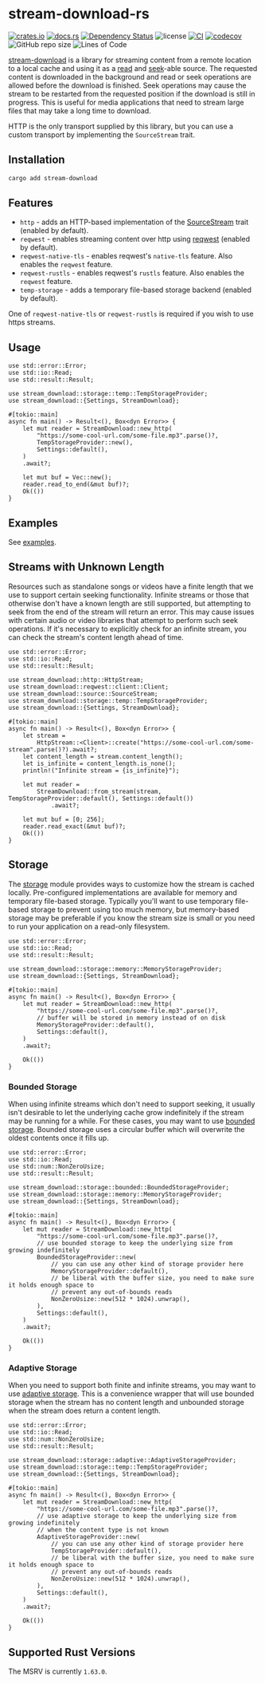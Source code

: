 # stream-download-rs

[![crates.io](https://img.shields.io/crates/v/stream-download.svg?logo=rust)](https://crates.io/crates/stream-download)
[![docs.rs](https://img.shields.io/docsrs/stream-download?logo=rust)](https://docs.rs/stream-download)
[![Dependency Status](https://deps.rs/repo/github/aschey/stream-download-rs/status.svg?style=flat-square)](https://deps.rs/repo/github/aschey/stream-download-rs)
![license](https://img.shields.io/badge/License-MIT%20or%20Apache%202-green.svg)
[![CI](https://github.com/aschey/stream-download-rs/actions/workflows/ci.yml/badge.svg)](https://github.com/aschey/stream-download-rs/actions/workflows/ci.yml)
[![codecov](https://codecov.io/gh/aschey/stream-download-rs/branch/main/graph/badge.svg?token=Wx7OgIb0qa)](https://app.codecov.io/gh/aschey/stream-download-rs)
![GitHub repo size](https://img.shields.io/github/repo-size/aschey/stream-download-rs)
![Lines of Code](https://aschey.tech/tokei/github/aschey/stream-download-rs)

[stream-download](https://github.com/aschey/stream-download-rs) is a library for streaming content from a remote location to a local cache and using it as a [read](https://doc.rust-lang.org/stable/std/io/trait.Read.html) and [seek](https://doc.rust-lang.org/stable/std/io/trait.Seek.html)-able source.
The requested content is downloaded in the background and read or seek operations are allowed before the download is finished. Seek operations may cause the stream to be restarted from the requested position if the download is still in progress.
This is useful for media applications that need to stream large files that may take a long time to download.

HTTP is the only transport supplied by this library, but you can use a custom transport by implementing the `SourceStream` trait.

## Installation

```sh
cargo add stream-download
```

## Features

- `http` - adds an HTTP-based implementation of the [SourceStream](https://docs.rs/stream-download/latest/stream_download/source/trait.SourceStream.html) trait (enabled by default).
- `reqwest` - enables streaming content over http using [reqwest](https://github.com/seanmonstar/reqwest) (enabled by default).
- `reqwest-native-tls` - enables reqwest's `native-tls` feature. Also enables the `reqwest` feature.
- `reqwest-rustls` - enables reqwest's `rustls` feature. Also enables the `reqwest` feature.
- `temp-storage` - adds a temporary file-based storage backend (enabled by default).

One of `reqwest-native-tls` or `reqwest-rustls` is required if you wish to use https streams.

## Usage

```rust,no_run
use std::error::Error;
use std::io::Read;
use std::result::Result;

use stream_download::storage::temp::TempStorageProvider;
use stream_download::{Settings, StreamDownload};

#[tokio::main]
async fn main() -> Result<(), Box<dyn Error>> {
    let mut reader = StreamDownload::new_http(
        "https://some-cool-url.com/some-file.mp3".parse()?,
        TempStorageProvider::new(),
        Settings::default(),
    )
    .await?;

    let mut buf = Vec::new();
    reader.read_to_end(&mut buf)?;
    Ok(())
}

```

## Examples

See [examples](https://github.com/aschey/stream-download-rs/tree/main/examples).

## Streams with Unknown Length

Resources such as standalone songs or videos have a finite length that we use to support certain seeking functionality.
Infinite streams or those that otherwise don't have a known length are still supported, but attempting to seek from the end of the stream will return an error.
This may cause issues with certain audio or video libraries that attempt to perform such seek operations.
If it's necessary to explicitly check for an infinite stream, you can check the stream's content length ahead of time.

```rust,no_run
use std::error::Error;
use std::io::Read;
use std::result::Result;

use stream_download::http::HttpStream;
use stream_download::reqwest::client::Client;
use stream_download::source::SourceStream;
use stream_download::storage::temp::TempStorageProvider;
use stream_download::{Settings, StreamDownload};

#[tokio::main]
async fn main() -> Result<(), Box<dyn Error>> {
    let stream =
        HttpStream::<Client>::create("https://some-cool-url.com/some-stream".parse()?).await?;
    let content_length = stream.content_length();
    let is_infinite = content_length.is_none();
    println!("Infinite stream = {is_infinite}");

    let mut reader =
        StreamDownload::from_stream(stream, TempStorageProvider::default(), Settings::default())
            .await?;

    let mut buf = [0; 256];
    reader.read_exact(&mut buf)?;
    Ok(())
}
```

## Storage

The [storage](https://docs.rs/stream-download/latest/stream_download/storage/index.html) module provides ways to customize how the stream is cached locally.
Pre-configured implementations are available for memory and temporary file-based storage.
Typically you'll want to use temporary file-based storage to prevent using too much memory, but memory-based storage may be preferable if you know the stream size is small or you need to run your application on a read-only filesystem.

```rust,no_run
use std::error::Error;
use std::io::Read;
use std::result::Result;

use stream_download::storage::memory::MemoryStorageProvider;
use stream_download::{Settings, StreamDownload};

#[tokio::main]
async fn main() -> Result<(), Box<dyn Error>> {
    let mut reader = StreamDownload::new_http(
        "https://some-cool-url.com/some-file.mp3".parse()?,
        // buffer will be stored in memory instead of on disk
        MemoryStorageProvider::default(),
        Settings::default(),
    )
    .await?;

    Ok(())
}
```

### Bounded Storage

When using infinite streams which don't need to support seeking, it usually isn't desirable to let the underlying cache grow indefinitely if the stream may be running for a while.
For these cases, you may want to use [bounded storage](https://docs.rs/stream-download/latest/stream_download/storage/bounded/index.html).
Bounded storage uses a circular buffer which will overwrite the oldest contents once it fills up.

```rust,no_run
use std::error::Error;
use std::io::Read;
use std::num::NonZeroUsize;
use std::result::Result;

use stream_download::storage::bounded::BoundedStorageProvider;
use stream_download::storage::memory::MemoryStorageProvider;
use stream_download::{Settings, StreamDownload};

#[tokio::main]
async fn main() -> Result<(), Box<dyn Error>> {
    let mut reader = StreamDownload::new_http(
        "https://some-cool-url.com/some-file.mp3".parse()?,
        // use bounded storage to keep the underlying size from growing indefinitely
        BoundedStorageProvider::new(
            // you can use any other kind of storage provider here
            MemoryStorageProvider::default(),
            // be liberal with the buffer size, you need to make sure it holds enough space to
            // prevent any out-of-bounds reads
            NonZeroUsize::new(512 * 1024).unwrap(),
        ),
        Settings::default(),
    )
    .await?;

    Ok(())
}
```

### Adaptive Storage

When you need to support both finite and infinite streams, you may want to use [adaptive storage](https://docs.rs/stream-download/latest/stream_download/storage/adaptive/index.html).
This is a convenience wrapper that will use bounded storage when the stream has no content length and unbounded storage when the stream does return a content length.

```rust,no_run
use std::error::Error;
use std::io::Read;
use std::num::NonZeroUsize;
use std::result::Result;

use stream_download::storage::adaptive::AdaptiveStorageProvider;
use stream_download::storage::temp::TempStorageProvider;
use stream_download::{Settings, StreamDownload};

#[tokio::main]
async fn main() -> Result<(), Box<dyn Error>> {
    let mut reader = StreamDownload::new_http(
        "https://some-cool-url.com/some-file.mp3".parse()?,
        // use adaptive storage to keep the underlying size from growing indefinitely
        // when the content type is not known
        AdaptiveStorageProvider::new(
            // you can use any other kind of storage provider here
            TempStorageProvider::default(),
            // be liberal with the buffer size, you need to make sure it holds enough space to
            // prevent any out-of-bounds reads
            NonZeroUsize::new(512 * 1024).unwrap(),
        ),
        Settings::default(),
    )
    .await?;

    Ok(())
}
```

## Supported Rust Versions

The MSRV is currently `1.63.0`.
